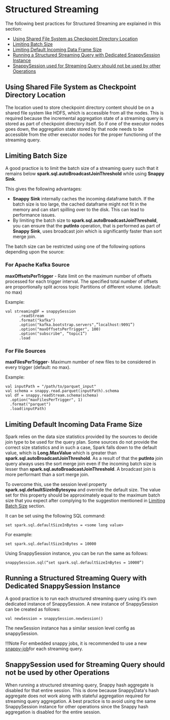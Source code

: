 # Structured Streaming

The following best practices for Structured Streaming are explained in this section:

*	[Using Shared File System as Checkpoint Directory Location](#sharefilesys)
*	[Limiting Batch Size](#limitbatchsize)
*	[Limiting Default Incoming Data Frame Size](#limitdefaultincoming)
*	[Running a Structured Streaming Query with Dedicated SnappySession Instance](#dedicatedsnappysession)
*   [SnappySession used for Streaming Query should not be used by other Operations](#otherops)

<a id= sharefilesys> </a>
## Using Shared File System as Checkpoint Directory Location

The location used to store checkpoint directory content should be on a shared file system like HDFS, which is accessible from all the nodes. This is required because the incremental aggregation state of a streaming query is stored as part of checkpoint directory itself. So if one of the executor nodes goes down, the aggregation state stored by that node needs to be accessible from the other executor nodes for the proper functioning of the streaming query.

<a id= limitbatchsize> </a>
## Limiting Batch Size
A good practice is to limit the batch size of a streaming query such that it remains below **spark.sql.autoBroadcastJoinThreshold** while using **Snappy** **Sink**.

This gives the following advantages:

*	**Snappy** **Sink** internally caches the incoming dataframe batch. If the batch size is too large, the cached dataframe might not fit in the memory and can start spilling over to the disk. This can lead to performance issues.
*	By limiting the batch size to **spark.sql.autoBroadcastJoinThreshold**, you can ensure that the **putInto** operation, that is performed as part of **Snappy** **Sink**, uses broadcast join which is significantly faster than sort merge join.

The batch size can be restricted using one of the following options depending upon the source:

### For Apache Kafka Source

**maxOffsetsPerTrigger** - Rate limit on the maximum number of offsets processed for each trigger interval. The specified total number of offsets are proportionally split across topic Partitions of different volume. (default: no max)

Example:

```
val streamingDF = snappySession
      .readStream
      .format("kafka")
      .option("kafka.bootstrap.servers",”localhost:9091”)
      .option("maxOffsetsPerTrigger", 100)
      .option("subscribe", “topic1”)
      .load
```

### For File Sources

**maxFilesPerTrigger**- Maximum number of new files to be considered in every trigger (default: no max).

Example:

```
val inputPath = "/path/to/parquet_input"
val schema = snappy.read.parquet(inputPath).schema
val df = snappy.readStream.schema(schema)
  .option("maxFilesPerTrigger", 1)
  .format("parquet")
  .load(inputPath)
```

<a id= limitdefaultincoming> </a>
## Limiting Default Incoming Data Frame Size

Spark relies on the data size statistics provided by the sources to decide join type to be used for the query plan.
Some sources do not provide the correct size statistics and in such a case, Spark falls down to the default value, which is **Long.MaxValue** which is greater than **spark.sql.autoBroadcastJoinThreshold**. As a result of that the **putInto** join query always uses the sort merge join even if the incoming batch size is lesser than **spark.sql.autoBroadcastJoinThreshold**. A broadcast join is more performant than a sort merge join.

To overcome this, use the session level property **spark.sql.defaultSizeInBytesyou** and override the default size. The value set for this property should be approximately equal to the maximum batch size that you expect after complying to the suggestion mentioned in [Limiting Batch Size](#limitbatchsize) section.

It can be set using the following SQL command: 

```
set spark.sql.defaultSizeInBytes = <some long value>
```

For example:

```
set spark.sql.defaultSizeInBytes = 10000
```

Using SnappySession instance, you can be run the same as follows: 

```
snappySession.sql(“set spark.sql.defaultSizeInBytes = 10000”)
```

<a id= dedicatedsnappysession> </a>
## Running a Structured Streaming Query with Dedicated SnappySession Instance

A good practice is to run each structured streaming query using it’s own dedicated instance of SnappySession. 
A new instance of SnappySession can be created as follows:

```
val newSession = snappySession.newSession()
```

The newSession instance has a similar session level config as snappySession.

!!!Note
	For embedded snappy jobs, it is recommended to use a new [snappy-job](../programming_guide/snappydata_jobs.md)for each streaming query.


<a id= otherops> </a>
## SnappySession used for Streaming Query should not be used by other Operations

When running a structured streaming query, Snappy hash aggregate is disabled for that entire session. This is done because SnappyData's hash aggregate does not work along with stateful aggregation required for streaming query aggregation. A best practice is to avoid using the same SnappySession instance for other operations since the Snappy hash aggregation is disabled for the entire session.
